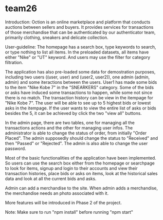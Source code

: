 # team26

Introduction:
    Oction is an online marketplace and platform that conducts auctions between sellers and buyers. It provides services for transactions of those merchandise that can be authenticated by our authenticator team, primarily clothing, sneakers and delicate collection.

User-guideline:
    The homepage has a search box, type keywords to search, or type nothing to list all items. In the preloaded datasets, all items have either "Nike" or "UT" keyword. And users may use the filter for category filtration.

   The application has also pre-loaded some data for demostration purposes, including two users ((user, user) and (user2, user2)), one admin (admin, admin) and some iteractions between the users. User1 has made some bids to the item "Nike Kobe 7" in the "SNEARKERS" category. Some of the bids or asks have induced some transactions to happen, while some not since there is no match. The transaction history can be view in the itempage for "Nike Kobe 7". The user will be able to see up to 5 highest bids or lowest asks in the itempage. If the user wants to view the entire list of asks or bids besides the 5, it can be achieved by click the two "view all" buttons.

   In the admin page, there are two tables, one for managing all the transactions actions and the other for managing user infos. The administrator is able to change the status of order, from initially "Order Placed". The admin supposedly should change the status to "Received" and then "Passed" or "Rejected". The admin is also able to change the user password. 

   Most of the basic functionalities of the application have been implemented. So users can use the search box either from the homepage or searchpage to look for items, signup and login to their accounts and view their transaction histories, place bids or asks on items, look at the historical sales data and look at all the current bids and asks. 
    
  Admin can add a merchandise to the site. When admin adds a merchandise, the merchandise needs an photo associated with it.

   More features will be introduced in Phase 2 of the project. 

Note: Make sure to run "npm install" before running "npm start"
